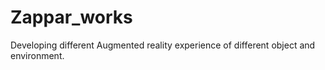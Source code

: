 # Zappar_works
Developing different Augmented reality experience of different object and environment. 
